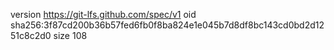 version https://git-lfs.github.com/spec/v1
oid sha256:3f87cd200b36b57fed6fb0f8ba824e1e045b7d8df8bc143cd0bd2d1251c8c2d0
size 108
